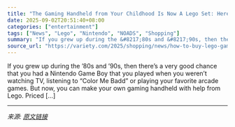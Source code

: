 ```yaml
---
title: "The Gaming Handheld from Your Childhood Is Now A Lego Set: Here’s How to Preorder the Lego Game Boy Online"
date: 2025-09-02T20:51:40+08:00
categories: ["entertainment"]
tags: ["News", "Lego", "Nintendo", "NOADS", "Shopping"]
summary: "If you grew up during the &#8217;80s and &#8217;90s, then there&#8217;s a very good chance that you had a Nintendo Game Boy that you played when you weren&#8217;t watching TV, listening to &#8220;Colo"
source_url: "https://variety.com/2025/shopping/news/how-to-buy-lego-game-boy-online-1236505192/"
---
```


If you grew up during the &#8217;80s and &#8217;90s, then there&#8217;s a very good chance that you had a Nintendo Game Boy that you played when you weren&#8217;t watching TV, listening to &#8220;Color Me Badd&#8221; or playing your favorite arcade games. But now, you can make your own gaming handheld with help from Lego. Priced [&#8230;]

---

*来源: [原文链接](https://variety.com/2025/shopping/news/how-to-buy-lego-game-boy-online-1236505192/)*
